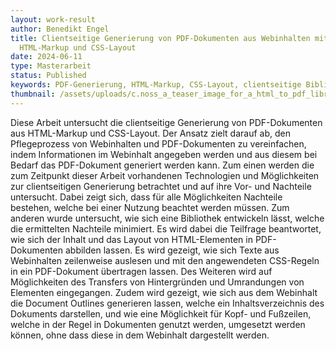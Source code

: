 ```yaml
---
layout: work-result
author: Benedikt Engel
title: Clientseitige Generierung von PDF-Dokumenten aus Webinhalten mit
  HTML-Markup und CSS-Layout
date: 2024-06-11
type: Masterarbeit
status: Published
keywords: PDF-Generierung, HTML-Markup, CSS-Layout, clientseitige Bibliothek
thumbnail: /assets/uploads/c.noss_a_teaser_image_for_a_html_to_pdf_library_where_images_an_63c0185b-ad0b-47b4-851c-0369af67b964.jpg
---
```

Diese Arbeit untersucht die clientseitige Generierung von PDF-Dokumenten aus HTML-Markup und CSS-Layout. Der Ansatz zielt darauf ab, den Pflegeprozess von Webinhalten und PDF-Dokumenten zu vereinfachen, indem Informationen im Webinhalt angegeben werden und aus diesem bei Bedarf das PDF-Dokument generiert werden kann. Zum einen werden die zum Zeitpunkt dieser Arbeit vorhandenen Technologien und Möglichkeiten zur clientseitigen Generierung betrachtet und auf ihre Vor- und Nachteile untersucht. Dabei zeigt sich, dass für alle Möglichkeiten Nachteile bestehen, welche bei einer Nutzung beachtet werden müssen. Zum anderen wurde untersucht, wie sich eine Bibliothek entwickeln lässt, welche die ermittelten Nachteile minimiert. Es wird dabei die Teilfrage beantwortet, wie sich der Inhalt und das Layout von HTML-Elementen in PDF-Dokumenten abbilden lassen. Es wird gezeigt, wie sich Texte aus Webinhalten zeilenweise auslesen und mit den angewendeten CSS-Regeln in ein PDF-Dokument übertragen lassen. Des Weiteren wird auf Möglichkeiten des Transfers von Hintergründen und Umrandungen von Elementen eingegangen. Zudem wird gezeigt, wie sich aus dem Webinhalt die Document Outlines generieren lassen, welche ein Inhaltsverzeichnis des Dokuments darstellen, und wie eine Möglichkeit für Kopf- und Fußzeilen, welche in der Regel in Dokumenten genutzt werden, umgesetzt werden können, ohne dass diese in dem Webinhalt dargestellt werden.
